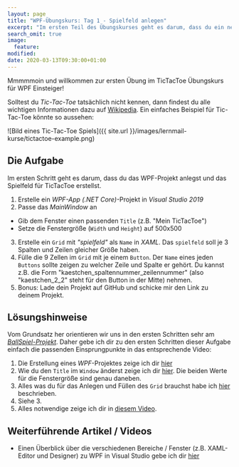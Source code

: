 ```yaml
---
layout: page
title: "WPF-Übungskurs: Tag 1 - Spielfeld anlegen"
excerpt: "Im ersten Teil des Übungskurses geht es darum, dass du ein neues WPF-Projekt anlegst, das Fenster konfigurierst und das Spielfeld mithilfe des XAML-Grid-Panels erstellst."
search_omit: true
image:
  feature: 
modified:
date: 2020-03-13T09:30:00+01:00
---
```


Mmmmmoin und willkommen zur ersten Übung im TicTacToe Übungskurs für WPF Einsteiger!

Solltest du *Tic-Tac-Toe* tatsächlich nicht kennen, dann findest du alle wichtigen Informationen dazu auf [Wikipedia](https://de.wikipedia.org/wiki/Tic-Tac-Toe). Ein einfaches Beispiel für Tic-Tac-Toe könnte so aussehen:

![Bild eines Tic-Tac-Toe Spiels]({{ site.url }}/images/lernmail-kurse/tictactoe-example.png)

## Die Aufgabe
Im ersten Schritt geht es darum, dass du das WPF-Projekt anlegst und das Spielfeld für TicTacToe erstellst.

1. Erstelle ein *WPF-App (.NET Core)*-Projekt in *Visual Studio 2019*
2. Passe das *MainWindow* an
  - Gib dem Fenster einen passenden `Title` (z.B. "Mein TicTacToe")
  - Setze die Fenstergröße (`Width` und `Height`) auf 500x500
3. Erstelle ein `Grid` mit *"spielfeld"* als `Name` in *XAML*. Das `spielfeld` soll je 3 Spalten und Zeilen gleicher Größe haben.
4. Fülle die 9 Zellen im `Grid` mit je einem `Button`. Der `Name` eines jeden `Buttons` sollte zeigen zu welcher Zeile und Spalte er gehört. Du kannst z.B. die Form "kaestchen_spaltennummer_zeilennummer" (also "kaestchen_2_2" steht für den Button in der Mitte) nehmen.
5. Bonus: Lade dein Projekt auf GitHub und schicke mir den Link zu deinem Projekt.

## Lösungshinweise
Vom Grundsatz her orientieren wir uns in den ersten Schritten sehr am [*BallSpiel-Projekt*](https://www.youtube.com/watch?v=ugji-_yWoRk&list=PLP2TrPpx5VNk2g07AKxyIGdsUJNA95CDt). Daher gebe ich dir zu den ersten Schritten dieser Aufgabe einfach die passenden Einsprungpunkte in das entsprechende Video:

1. Die Erstellung eines *WPF*-Projektes zeige ich dir [hier](https://www.youtube.com/watch?v=ugji-_yWoRk&list=PLP2TrPpx5VNk2g07AKxyIGdsUJNA95CDt)
2. Wie du den `Title` im `Window` änderst zeige ich dir [hier](https://youtu.be/ugji-_yWoRk?t=230). Die beiden Werte für die Fenstergröße sind genau daneben.
3. Alles was du für das Anlegen und Füllen des `Grid` brauchst habe ich [hier](/alle/wpf-grid-panel-xaml-grundlagen/) beschrieben.
4. Siehe 3.
5. Alles notwendige zeige ich dir in [diesem Video](https://youtu.be/2gNVyMGfZTI?t=174).

## Weiterführende Artikel / Videos

- Einen Überblick über die verschiedenen Bereiche / Fenster (z.B. XAML-Editor und Designer) zu WPF in Visual Studio gebe ich dir [hier](https://youtu.be/ugji-_yWoRk?t=143)
